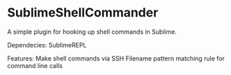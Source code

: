 SublimeShellCommander
=====================

A simple plugin for hooking up shell commands in Sublime. 


Dependecies:
  SublimeREPL

Features:
  Make shell commands via SSH
  Filename pattern matching rule for command line calls

